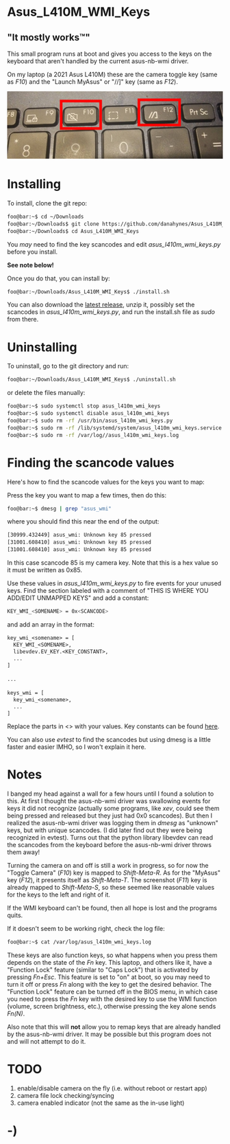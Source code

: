 <!----------------------------------------------------------------------------->
<!-- Filename: README.md                                       /          \  -->
<!-- Project : Asus_L410M_WMI_Keys                            |     ()     | -->
<!-- Date    : 02/17/2019                                     |            | -->
<!-- Author  : Dana Hynes                                     |   \____/   | -->
<!-- License : WTFPLv2                                         \          /  -->
<!----------------------------------------------------------------------------->

# Asus_L410M_WMI_Keys
## "It mostly works™"

This small program runs at boot and gives you access to the keys on the keyboard
that aren't handled by the current asus-nb-wmi driver.

On my laptop (a 2021 Asus L410M) these are the camera toggle key (same as *F10*)
and the "Launch MyAsus" or "//]" key (same as *F12*).

![](keys.jpg)

# Installing

To install, clone the git repo:
```bash
foo@bar:~$ cd ~/Downloads
foo@bar:~/Downloads$ git clone https://github.com/danahynes/Asus_L410M_WMI_Keys
foo@bar:~/Downloads$ cd Asus_L410M_WMI_Keys
```

You *may* need to find the key scancodes and edit *asus_l410m_wmi_keys.py*
before you install.

**See note below!**

Once you do that, you can install by:
```bash
foo@bar:~/Downloads/Asus_L410M_WMI_Keys$ ./install.sh
```
You can also download the
[latest release](http://github.com/danahynes/Asus_L410M_WMI_Keys/releases/latest),
unzip it, possibly set the scancodes in *asus_l410m_wmi_keys.py*, and run the
install.sh file as *sudo* from there.

# Uninstalling

To uninstall, go to the git directory and run:
```bash
foo@bar:~/Downloads/Asus_L410M_WMI_Keys$ ./uninstall.sh
```

or delete the files manually:
```bash
foo@bar:~$ sudo systemctl stop asus_l410m_wmi_keys
foo@bar:~$ sudo systemctl disable asus_l410m_wmi_keys
foo@bar:~$ sudo rm -rf /usr/bin/asus_l410m_wmi_keys.py
foo@bar:~$ sudo rm -rf /lib/systemd/system/asus_l410m_wmi_keys.service
foo@bar:~$ sudo rm -rf /var/log//asus_l410m_wmi_keys.log
```

# Finding the scancode values

Here's how to find the scancode values for the keys you want to map:

Press the key you want to map a few times, then do this:
```bash
foo@bar:~$ dmesg | grep "asus_wmi"
```
where you should find this near the end of the output:
```bash
[30999.432449] asus_wmi: Unknown key 85 pressed
[31001.608410] asus_wmi: Unknown key 85 pressed
[31001.608410] asus_wmi: Unknown key 85 pressed
```

In this case scancode 85 is my camera key. Note that this is a hex value so it
must be written as 0x85.

Use these values in *asus_l410m_wmi_keys.py* to fire events for your unused
keys. Find the section labeled with a comment of "THIS IS WHERE YOU ADD/EDIT
UNMAPPED KEYS" and add a constant:
```bash
KEY_WMI_<SOMENAME> = 0x<SCANCODE>
```

and add an array in the format:

```python3
key_wmi_<somename> = [
  KEY_WMI_<SOMENAME>,
  libevdev.EV_KEY.<KEY_CONSTANT>,
  ...
]

...

keys_wmi = [
  key_wmi_<somename>,
  ...
]
```

Replace the parts in <> with your values. Key constants can be found
[here](https://github.com/torvalds/linux/blob/master/include/uapi/linux/input-event-codes.h).

You can also use *evtest* to find the scancodes but using dmesg is a little
faster and easier IMHO, so I won't explain it here.

# Notes

I banged my head against a wall for a few hours until I found a solution to
this. At first I thought the asus-nb-wmi driver was swallowing events for keys
it did not recognize (actually some programs, like *xev*, could see them being
pressed and released but they just had 0x0 scancodes). But then I realized the
asus-nb-wmi driver was logging them in *dmesg* as "unknown" keys, but with
unique scancodes. (I did later find out they were being recognized in evtest).
Turns out that the python library libevdev can read the scancodes from the
keyboard before the asus-nb-wmi driver throws them away!

Turning the camera on and off is still a work in progress, so for now the
"Toggle Camera" (*F10*) key is mapped to *Shift-Meta-R*. As for the "MyAsus"
key (*F12*), it presents itself as *Shift-Meta-T*. The screenshot (*F11*) key
is already mapped to *Shift-Meta-S*, so these seemed like reasonable values for
the keys to the left and right of it.

If the WMI keyboard can't be found, then all hope is lost and the programs
quits.

If it doesn't seem to be working right, check the log file:
``` bash
foo@bar:~$ cat /var/log/asus_l410m_wmi_keys.log
```

These keys are also function keys, so what happens when you press them
depends on the state of the *Fn* key. This laptop, and others like it, have a
"Function Lock" feature (similar to "Caps Lock") that is activated by pressing
*Fn+Esc*. This feature is set to "on" at boot, so you may need to turn it off
or press *Fn* along with the key to get the desired behavior. The
"Function Lock" feature can be turned off in the BIOS menu, in which case you
need to press the *Fn* key with the desired key to use the WMI function (volume,
  screen brightness, etc.), otherwise pressing the key alone sends *Fn(N)*.

Also note that this will **not** allow you to remap keys that are already
handled by the asus-nb-wmi driver. It may be possible but this program does not
and will not attempt to do it.

# TODO

1. enable/disable camera on the fly (i.e. without reboot or restart app)
1. camera file lock checking/syncing
1. camera enabled indicator (not the same as the in-use light)

# -)
